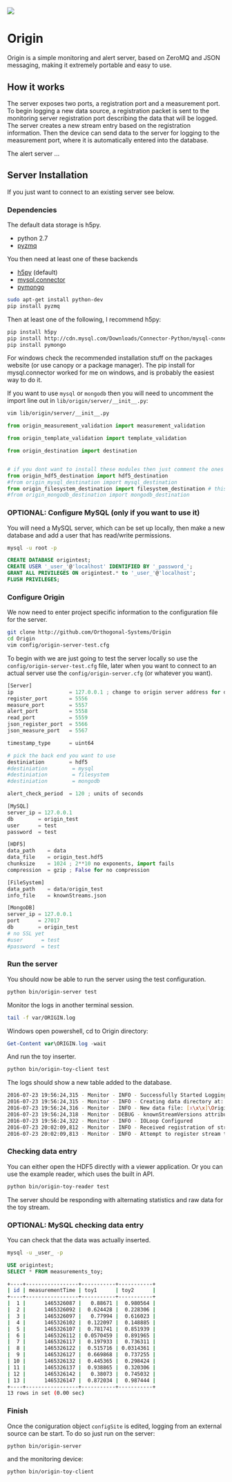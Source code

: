 # ![](bloop.png)

# Origin

Origin is a simple monitoring and alert server, based on ZeroMQ and JSON messaging, making it extremely portable and easy to use.

## How it works

The server exposes two ports, a registration port and a measurement port.
To begin logging a new data source, a registration packet is sent to the monitoring server registration port describing the data that will be logged.
The server creates a new stream entry based on the registration information.
Then the device can send data to the server for logging to the measurement port, where it is automatically entered into the database.

The alert server ...

## Server Installation
If you just want to connect to an existing server see below.


### Dependencies
The default data storage is h5py.

* python 2.7
* [pyzmq](http://zeromq.org/bindings:python)

You then need at least one of these backends
* [h5py](http://docs.h5py.org/en/latest/build.html) (default)
* [mysql.connector](http://cdn.mysql.com/Downloads/Connector-Python/mysql-connector-python-1.2.3.zip)
* [pymongo](https://api.mongodb.com/python/current/)


```bash
sudo apt-get install python-dev
pip install pyzmq
```
Then at least one of the following, I recommend h5py:
```bash
pip install h5py
pip install http://cdn.mysql.com/Downloads/Connector-Python/mysql-connector-python-1.2.3.zip
pip install pymongo
```

For windows check the recommended installation stuff on the packages website (or use canopy or a package manager).
The pip install for mysql.connector worked for me on windows, and is probably the easiest way to do it.

If you want to use `mysql` or `mongodb` then you will need to uncomment the import line out in `lib/origin/server/__init__.py`:
```bash
vim lib/origin/server/__init__.py
```

```python
from origin_measurement_validation import measurement_validation

from origin_template_validation import template_validation

from origin_destination import destination


# if you dont want to install these modules then just comment the ones you dont want to use
from origin_hdf5_destination import hdf5_destination
#from origin_mysql_destination import mysql_destination
from origin_filesystem_destination import filesystem_destination # this one should be fine since its standard libs
#from origin_mongodb_destination import mongodb_destination
```

### OPTIONAL: Configure MySQL (only if you want to use it)

You will need a MySQL server, which can be set up locally, then make a new database and add a user that has read/write permissions.

```bash
mysql -u root -p
```

```sql
CREATE DATABASE origintest;
CREATE USER '_user_'@'localhost' IDENTIFIED BY '_password_';
GRANT ALL PRIVILEGES ON origintest.* to '_user_'@'localhost';
FLUSH PRIVILEGES;
```

### Configure Origin

We now need to enter project specific information to the configuration file for the server.

```bash
git clone http://github.com/Orthogonal-Systems/Origin
cd Origin
vim config/origin-server-test.cfg
```

To begin with we are just going to test the server locally so use the `config/origin-server-test.cfg` file, later when you want to connect to an actual server use the `config/origin-server.cfg` (or whatever you want).

```python
[Server]
ip                  = 127.0.0.1 ; change to origin server address for deployment
register_port       = 5556
measure_port        = 5557
alert_port          = 5558
read_port           = 5559
json_register_port  = 5566
json_measure_port   = 5567

timestamp_type      = uint64

# pick the back end you want to use
destiniation        = hdf5
#destiniation        = mysql
#destiniation        = filesystem
#destiniation        = mongodb

alert_check_period  = 120 ; units of seconds

[MySQL]
server_ip = 127.0.0.1
db        = origin_test
user      = test
password  = test

[HDF5]
data_path    = data
data_file    = origin_test.hdf5
chunksize    = 1024 ; 2**10 no exponents, import fails
compression  = gzip ; False for no compression

[FileSystem]
data_path    = data/origin_test
info_file    = knownStreams.json

[MongoDB]
server_ip = 127.0.0.1
port      = 27017
db        = origin_test
# no SSL yet
#user      = test
#password  = test
```

### Run the server

You should now be able to run the server using the test configuration.

```bash
python bin/origin-server test
```

Monitor the logs in another terminal session.
```bash
tail -f var/ORIGIN.log
```
Windows open powershell, cd to Origin directory:
```powershell
Get-Content var\ORIGIN.log -wait
```

And run the toy inserter.
```bash
python bin/origin-toy-client test
```

The logs should show a new table added to the database.

```bash
2016-07-23 19:56:24,315 - Monitor - INFO - Successfully Started Logging
2016-07-23 19:56:24,315 - Monitor - INFO - Creating data directory at: [x\x\x]\Origin\var\data
2016-07-23 19:56:24,316 - Monitor - INFO - New data file: [x\x\x]\Origin\var\data\origintest.hdf5
2016-07-23 19:56:24,318 - Monitor - DEBUG - knownStreamVersions attribute not found
2016-07-23 19:56:24,322 - Monitor - INFO - IOLoop Configured
2016-07-23 20:02:09,812 - Monitor - INFO - Received registration of stream toy
2016-07-23 20:02:09,813 - Monitor - INFO - Attempt to register stream toy
```

### Checking data entry

You can either open the HDF5 directly with a viewer application.
Or you can use the example reader, which uses the built in API.

```bash
python bin/origin-toy-reader test
```

The server should be responding with alternating statistics and raw data for the toy stream.

### OPTIONAL: MySQL checking data entry
You can check that the data was actually inserted.

```bash
mysql -u _user_ -p
```

```sql
USE origintest;
SELECT * FROM measurements_toy;
```

```bash
+----+-----------------+-----------+-----------+
| id | measurementTime | toy1      | toy2      |
+----+-----------------+-----------+-----------+
|  1 |      1465326087 |   0.88671 |  0.980564 |
|  2 |      1465326092 |  0.624428 |  0.228306 |
|  3 |      1465326097 |   0.77994 |  0.616023 |
|  4 |      1465326102 |  0.122097 |  0.148885 |
|  5 |      1465326107 |  0.781741 |  0.851939 |
|  6 |      1465326112 | 0.0570459 |  0.891965 |
|  7 |      1465326117 |  0.197933 |  0.736311 |
|  8 |      1465326122 |  0.515716 | 0.0314361 |
|  9 |      1465326127 |  0.669868 |  0.737255 |
| 10 |      1465326132 |  0.445365 |  0.298424 |
| 11 |      1465326137 |  0.938865 |  0.320306 |
| 12 |      1465326142 |   0.38073 |  0.745032 |
| 13 |      1465326147 |  0.872034 |  0.987444 |
+----+-----------------+-----------+-----------+
13 rows in set (0.00 sec)
```

### Finish

Once the coniguration object `configSite` is edited, logging from an external source can be start.
To do so just run on the server:

```bash
python bin/origin-server
```

and the monitoring device:
```bash
python bin/origin-toy-client
```
